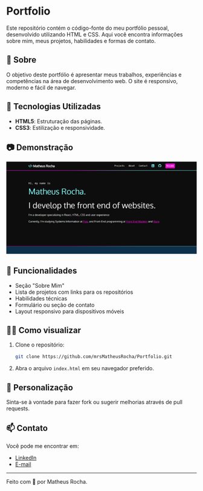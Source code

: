 # Portfolio

Este repositório contém o código-fonte do meu portfólio pessoal, desenvolvido utilizando HTML e CSS. Aqui você encontra informações sobre mim, meus projetos, habilidades e formas de contato.

## 📄 Sobre

O objetivo deste portfólio é apresentar meus trabalhos, experiências e competências na área de desenvolvimento web. O site é responsivo, moderno e fácil de navegar.

## 🚀 Tecnologias Utilizadas

- **HTML5**: Estruturação das páginas.
- **CSS3**: Estilização e responsividade.

## 📷 Demonstração

![Demonstração do Portfólio](https://github.com/mrsMatheusRocha/Portfolio/blob/789ce0bd19067be603f5454223a27a761dbf59b5/imgs/portfoliosite.png)

## 🧩 Funcionalidades

- Seção "Sobre Mim"
- Lista de projetos com links para os repositórios
- Habilidades técnicas
- Formulário ou seção de contato
- Layout responsivo para dispositivos móveis

## 👨‍💻 Como visualizar

1. Clone o repositório:
   ```bash
   git clone https://github.com/mrsMatheusRocha/Portfolio.git
   ```
2. Abra o arquivo `index.html` em seu navegador preferido.

## 📝 Personalização

Sinta-se à vontade para fazer fork ou sugerir melhorias através de pull requests.

## 📫 Contato

Você pode me encontrar em:
- [LinkedIn](https://www.linkedin.com/in/matheus-rocha-sousa)
- [E-mail](mailto:mrs.matheusrochasousa@gmail.com)

---

Feito com 💙 por Matheus Rocha.
